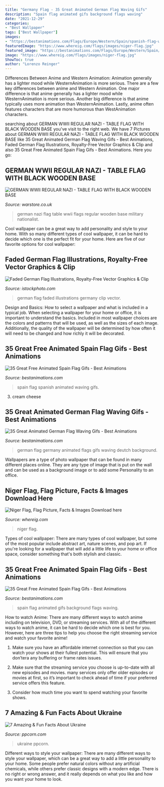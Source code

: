 ```yaml
---
title: "Germany Flag - 35 Great Animated German Flag Waving Gifs"
description: "Spain flag animated gifs background flags waving"
date: "2021-12-29"
categories:
- "Best Wallpaper"
tags: ["Best Wallpaper"]
images:
- "https://bestanimations.com/Flags/Europe/Western/Spain/spanish-flag-waving-animated-gif-4.gif"
featuredImage: "https://www.whereig.com/flags/images/niger-flag.jpg"
featured_image: "https://bestanimations.com/Flags/Europe/Western/Spain/spanish-flag-waving-animated-gif-4.gif"
image: "https://www.whereig.com/flags/images/niger-flag.jpg"
ShowToc: true
author: "Lorenzo Reinger"
---
```



Differences Between Anime and Western Animation: Animation generally has a lighter mood while WesternAnimation is more serious.
There are a few key differences between anime and Western Animation. One major difference is that anime generally has a lighter mood while WesternAnimation is more serious. Another big difference is that anime typically uses more animation than WesternAnimation. Lastly, anime often features characters that are more humorous than WestAnimation characters.

	

		
searching about GERMAN WWII REGULAR NAZI - TABLE FLAG WITH BLACK WOODEN BASE you've visit to the right web. We have 7 Pictures about GERMAN WWII REGULAR NAZI - TABLE FLAG WITH BLACK WOODEN BASE like 35 Great Animated German Flag Waving Gifs - Best Animations, Faded German Flag Illustrations, Royalty-Free Vector Graphics &amp; Clip and also 35 Great Free Animated Spain Flag Gifs - Best Animations. Here you go:
		
    
## GERMAN WWII REGULAR NAZI - TABLE FLAG WITH BLACK WOODEN BASE

<img loading=lazy src="https://www.warstore.co.uk/ekmps/shops/marlina/images/german-wwii-regular-nazi-table-flag-with-black-wooden-base-30588-1-p[ekm]750x1000[ekm].jpg" onerror="this.onerror=null;this.src='https://tse1.mm.bing.net/th?id=OIP.XCRlbBcUWv7palO3FwOJVgHaJ4&amp;pid=15.1';" alt="GERMAN WWII REGULAR NAZI - TABLE FLAG WITH BLACK WOODEN BASE">

_Source: warstore.co.uk_

>german nazi flag table wwii flags regular wooden base military nationalist. 

	

Cool wallpaper can be a great way to add personality and style to your home. With so many different types of cool wallpaper, it can be hard to decide which one is the perfect fit for your home. Here are five of our favorite options for cool wallpaper: 

    
## Faded German Flag Illustrations, Royalty-Free Vector Graphics &amp; Clip

<img loading=lazy src="https://media.istockphoto.com/illustrations/germany-illustration-id500002410?k=6&amp;m=500002410&amp;s=612x612&amp;w=0&amp;h=tNBGXCoYLNIxipvYm9EYps5U1af4ABdvI0lDwX_FzGg=" onerror="this.onerror=null;this.src='https://tse1.mm.bing.net/th?id=OIP.YcEChHNanZGrNOm8SIcxagHaHa&amp;pid=15.1';" alt="Faded German Flag Illustrations, Royalty-Free Vector Graphics &amp; Clip">

_Source: istockphoto.com_

>german flag faded illustrations germany clip vector. 

	

Design and Basics: How to select a wallpaper and what is included in a typical job.
When selecting a wallpaper for your home or office, it is important to understand the basics. Included in most wallpaper choices are the colors and patterns that will be used, as well as the sizes of each image. Additionally, the quality of the wallpaper will be determined by how often it will need to be changed and how richly it will be decorated.

    
## 35 Great Free Animated Spain Flag Gifs - Best Animations

<img loading=lazy src="https://bestanimations.com/Flags/Europe/Western/Spain/spanish-flag-waving-animated-gif-4.gif" onerror="this.onerror=null;this.src='https://tse1.mm.bing.net/th?id=OIP.ozvy9Nt6VUPtl88tYxY3BgAAAA&amp;pid=15.1';" alt="35 Great Free Animated Spain Flag Gifs - Best Animations">

_Source: bestanimations.com_

>spain flag spanish animated waving gifs. 

	

3. cream cheese 

    
## 35 Great Animated German Flag Waving Gifs - Best Animations

<img loading=lazy src="https://bestanimations.com/Flags/Europe/Western/Germany/german-flag-animated-gif-23.gif" onerror="this.onerror=null;this.src='https://tse2.mm.bing.net/th?id=OIP.qgSLdzY2GVXYJLw7P0CQywAAAA&amp;pid=15.1';" alt="35 Great Animated German Flag Waving Gifs - Best Animations">

_Source: bestanimations.com_

>german flag germany animated flags gifs waving deutch background. 

	



Wallpapers are a type of photo wallpaper that can be found in many different places online. They are any type of image that is put on the wall and can be used as a background image or to add some Personality to an office.

    
## Niger Flag, Flag Picture, Facts &amp; Images Download Here

<img loading=lazy src="https://www.whereig.com/flags/images/niger-flag.jpg" onerror="this.onerror=null;this.src='https://tse3.mm.bing.net/th?id=OIP.Y-yhgD8PfBH6U5GnQjcBigHaFC&amp;pid=15.1';" alt="Niger Flag, Flag Picture, Facts &amp; Images Download here">

_Source: whereig.com_

>niger flag. 

	

Types of cool wallpaper:
There are many types of cool wallpaper, but some of the most popular include abstract art, nature scenes, and pop art. If you're looking for a wallpaper that will add a little life to your home or office space, consider something that's both stylish and classic.

    
## 35 Great Free Animated Spain Flag Gifs - Best Animations

<img loading=lazy src="http://bestanimations.com/Flags/Europe/Western/Spain/spain-flag-animated-gif-4.gif" onerror="this.onerror=null;this.src='https://tse4.mm.bing.net/th?id=OIP.YyMyLVTnvlV8guBv3scmrgHaEo&amp;pid=15.1';" alt="35 Great Free Animated Spain Flag Gifs - Best Animations">

_Source: bestanimations.com_

>spain flag animated gifs background flags waving. 

	

How to watch Anime: There are many different ways to watch anime including on television, DVD, or streaming services.
With all of the different ways to watch anime, it can be hard to decide which one is best for you. However, here are three tips to help you choose the right streaming service and watch your favorite anime!
1. Make sure you have an affordable internet connection so that you can watch your shows at their fullest potential. This will ensure that you don’tera any buffering or frame rates issues.

2. Make sure that the streaming service you choose is up-to-date with all new episodes and movies. many services only offer older episodes or movies at first, so it’s important to check ahead of time if your preferred service offers this feature.

3. Consider how much time you want to spend watching your favorite shows.

    
## 7 Amazing &amp; Fun Facts About Ukraine

<img loading=lazy src="http://cdn.ppcorn.com/wp-content/uploads/sites/14/2016/10/Ukraine-ppcorn.jpg" onerror="this.onerror=null;this.src='https://tse3.mm.bing.net/th?id=OIP.rKjoLNNWatG_-xzPv8arrAHaDt&amp;pid=15.1';" alt="7 Amazing &amp; Fun Facts About Ukraine">

_Source: ppcorn.com_

>ukraine ppcorn. 

	

Different ways to style your wallpaper:
There are many different ways to style your wallpaper, which can be a great way to add a little personality to your home. Some people prefer natural colors without any artificial chemicals, while others prefer classic designs with a modern edge. There is no right or wrong answer, and it really depends on what you like and how you want your home to look.


